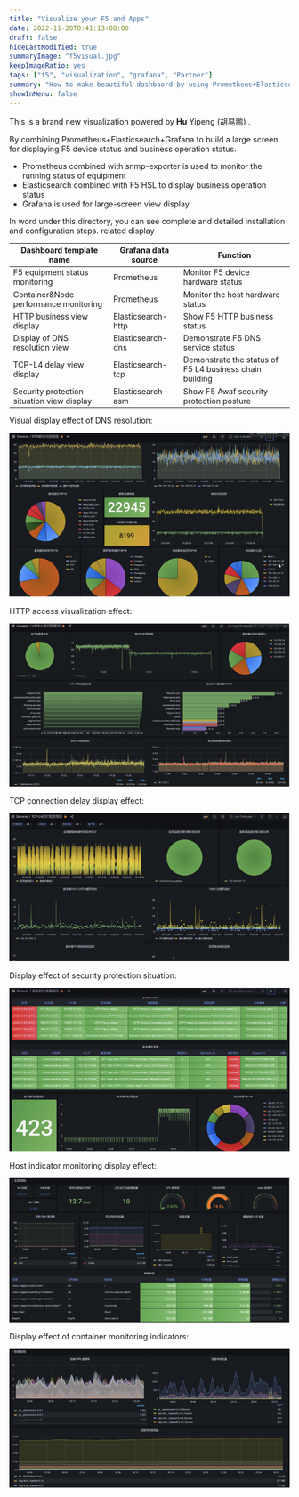 ```yaml
---
title: "Visualize your F5 and Apps"
date: 2022-11-28T8:41:13+08:00
draft: false
hideLastModified: true
summaryImage: "f5visual.jpg"
keepImageRatio: yes
tags: ["f5", "visualization", "grafana", "Partner"]
summary: "How to make beautiful dashbaord by using Prometheus+Elasticsearch+Grafana"
showInMenu: false
---
```




This is a brand new visualization powered by **Hu** Yipeng (胡易鹏) .

By combining Prometheus+Elasticsearch+Grafana to build a large screen for displaying F5 device status and business operation status.

- Prometheus combined with snmp-exporter is used to monitor the running status of equipment
- Elasticsearch combined with F5 HSL to display business operation status
- Grafana is used for large-screen view display

In word under this directory, you can see complete and detailed installation and configuration steps. related display

| **Dashboard template name**                | **Grafana data source** | **Function**                                            |
| ------------------------------------------ | ----------------------- | ------------------------------------------------------- |
| F5 equipment status monitoring             | Prometheus              | Monitor F5 device hardware status                       |
| Container&Node performance monitoring      | Prometheus              | Monitor the host hardware status                        |
| HTTP business view display                 | Elasticsearch-http      | Show F5 HTTP business status                            |
| Display of DNS resolution view             | Elasticsearch-dns       | Demonstrate F5 DNS service status                       |
| TCP-L4 delay view display                  | Elasticsearch-tcp       | Demonstrate the status of F5 L4 business chain building |
| Security protection situation view display | Elasticsearch-asm       | Show F5 Awaf security protection posture                |

Visual display effect of DNS resolution:

[![image-20221129164756426](img/image-20221129164756426.png)](https://github.com/myf5/f5-elk-demo/blob/master/NEW-Prometheus-elasticsearch-grafana/img/image-20221129164756426.png)

HTTP access visualization effect:

[![image-20221129164811794](img/image-20221129164811794.png)](https://github.com/myf5/f5-elk-demo/blob/master/NEW-Prometheus-elasticsearch-grafana/img/image-20221129164811794.png)

TCP connection delay display effect:

[![image-20221129164821310](img/image-20221129164821310.png)](https://github.com/myf5/f5-elk-demo/blob/master/NEW-Prometheus-elasticsearch-grafana/img/image-20221129164821310.png)

Display effect of security protection situation:

[![image-20221129164843441](img/image-20221129164843441.png)](https://github.com/myf5/f5-elk-demo/blob/master/NEW-Prometheus-elasticsearch-grafana/img/image-20221129164843441.png)

Host indicator monitoring display effect:

[![image-20221129164904264](img/image-20221129164904264.png)](https://github.com/myf5/f5-elk-demo/blob/master/NEW-Prometheus-elasticsearch-grafana/img/image-20221129164904264.png)

Display effect of container monitoring indicators:

[![image-20221129165023587](img/image-20221129165023587.png)](https://github.com/myf5/f5-elk-demo/blob/master/NEW-Prometheus-elasticsearch-grafana/img/image-20221129165023587.png)
